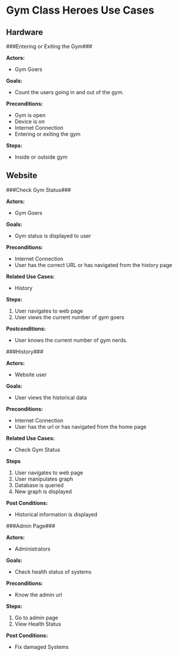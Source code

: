 Gym Class Heroes Use Cases
==========================

Hardware
--------

###Entering or Exiting the Gym###

**Actors:**
- Gym Goers

**Goals:**
- Count the users going in and out of the gym.

**Preconditions:**
- Gym is open
- Device is on
- Internet Connection
- Entering or exiting the gym

**Steps:**
- Inside or outside gym

Website
-------

###Check Gym Status###

**Actors:**
- Gym Goers

**Goals:**
- Gym status is displayed to user

**Preconditions:**

- Internet Connection
- User has the correct URL or has navigated from the history page

**Related Use Cases:**
- History

**Steps:**
1. User navigates to web page
2. User views the current number of gym goers

**Postconditions:**
- User knows the current number of gym nerds.

###History###

**Actors:**
- Website user

**Goals:**
- User views the historical data

**Preconditions:**
- Internet Connection
- User has the url or has navigated from the home page

**Related Use Cases:**
- Check Gym Status

**Steps**
1. User navigates to web page
2. User manipulates graph
3. Database is queried
4. New graph is displayed

**Post Conditions:**
- Historical information is displayed

###Admin Page###

**Actors:**
- Administrators

**Goals:**
- Check health status of systems

**Preconditions:**
- Know the admin url

**Steps:**
1. Go to admin page
2. View Health Status

**Post Conditions:**
- Fix damaged Systems
